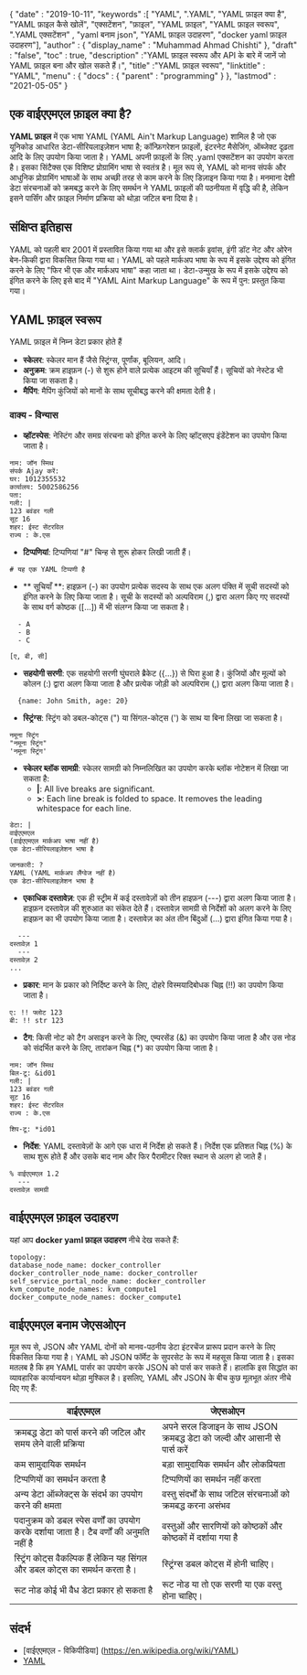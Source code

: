 {
  "date" : "2019-10-11",
  "keywords" :[ "YAML", ".YAML", "YAML फ़ाइल क्या है", "YAML फ़ाइल कैसे खोलें", "एक्सटेंशन", "फ़ाइल", "YAML फ़ाइल", "YAML फ़ाइल स्वरूप", ".YAML एक्सटेंशन" , "yaml बनाम json", "YAML फ़ाइल उदाहरण", "docker yaml फ़ाइल उदाहरण"],
  "author" : {
    "display_name" : "Muhammad Ahmad Chishti"
},
  "draft" : "false",
  "toc" : true,
  "description" :"YAML फ़ाइल स्वरूप और API के बारे में जानें जो YAML फ़ाइल बना और खोल सकते हैं।",
  "title" :"YAML फ़ाइल स्वरूप",
  "linktitle" : "YAML",
  "menu" : {
    "docs" : {
      "parent" : "programming"
}
},
  "lastmod" : "2021-05-05"
}

## एक वाईएएमएल फ़ाइल क्या है? ##

**YAML फ़ाइल** में एक भाषा YAML (YAML Ain't Markup Language) शामिल है जो एक यूनिकोड आधारित डेटा-सीरियलाइज़ेशन भाषा है; कॉन्फ़िगरेशन फ़ाइलों, इंटरनेट मैसेजिंग, ऑब्जेक्ट दृढ़ता आदि के लिए उपयोग किया जाता है। YAML अपनी फ़ाइलों के लिए .yaml एक्सटेंशन का उपयोग करता है। इसका सिंटैक्स एक विशिष्ट प्रोग्रामिंग भाषा से स्वतंत्र है। मूल रूप से, YAML को मानव संपर्क और आधुनिक प्रोग्रामिंग भाषाओं के साथ अच्छी तरह से काम करने के लिए डिज़ाइन किया गया है। मनमाना देशी डेटा संरचनाओं को क्रमबद्ध करने के लिए समर्थन ने YAML फ़ाइलों की पठनीयता में वृद्धि की है, लेकिन इसने पार्सिंग और फ़ाइल निर्माण प्रक्रिया को थोड़ा जटिल बना दिया है।

## संक्षिप्त इतिहास ##

YAML को पहली बार 2001 में प्रस्तावित किया गया था और इसे क्लार्क इवांस, इंगी डॉट नेट और ओरेन बेन-किकी द्वारा विकसित किया गया था। YAML को पहले मार्कअप भाषा के रूप में इसके उद्देश्य को इंगित करने के लिए "फिर भी एक और मार्कअप भाषा" कहा जाता था। डेटा-उन्मुख के रूप में इसके उद्देश्य को इंगित करने के लिए इसे बाद में "YAML Aint Markup Language" के रूप में पुन: प्रस्तुत किया गया।


## YAML फ़ाइल स्वरूप ##

YAML फ़ाइल में निम्न डेटा प्रकार होते हैं

- **स्केलर**: स्केलर मान हैं जैसे स्ट्रिंग्स, पूर्णांक, बूलियन, आदि।
- **अनुक्रम**: क्रम हाइफ़न (-) से शुरू होने वाले प्रत्येक आइटम की सूचियाँ हैं। सूचियों को नेस्टेड भी किया जा सकता है।
- **मैपिंग**: मैपिंग कुंजियों को मानों के साथ सूचीबद्ध करने की क्षमता देती है।

### वाक्य - विन्यास ###

- **व्हॉटस्पेस**: नेस्टिंग और समग्र संरचना को इंगित करने के लिए व्हॉट्सएप इंडेंटेशन का उपयोग किया जाता है।

``` यमल
नाम: जॉन स्मिथ
संपर्क Ajay करें:
घर: 1012355532
कार्यालय: 5002586256
पता:
गली: |
123 बवंडर गली
सूट 16
शहर: ईस्ट सेंटरविल
राज्य : के.एस
```

- **टिप्पणियां**: टिप्पणियां "#" चिन्ह से शुरू होकर लिखी जाती हैं।

``` यमल
# यह एक YAML टिप्पणी है
```

- ** सूचियाँ **: हाइफ़न (-) का उपयोग प्रत्येक सदस्य के साथ एक अलग पंक्ति में सूची सदस्यों को इंगित करने के लिए किया जाता है। सूची के सदस्यों को अल्पविराम (,) द्वारा अलग किए गए सदस्यों के साथ वर्ग कोष्ठक ([...]) में भी संलग्न किया जा सकता है।

``` यमल
  - A
  - B
  - C
```

``` यमल
[ए, बी, सी]
```

- **सहयोगी सरणी**: एक सहयोगी सरणी घुंघराले ब्रैकेट ({...}) से घिरा हुआ है। कुंजियों और मूल्यों को कोलन (:) द्वारा अलग किया जाता है और प्रत्येक जोड़ी को अल्पविराम (,) द्वारा अलग किया जाता है।

``` यमल
  {name: John Smith, age: 20}
```

- **स्ट्रिंग्स**: स्ट्रिंग को डबल-कोट्स (") या सिंगल-कोट्स (') के साथ या बिना लिखा जा सकता है।

``` यमल
नमूना स्ट्रिंग
"नमूना स्ट्रिंग"
'नमूना स्ट्रिंग'
```

- **स्केलर ब्लॉक सामग्री**: स्केलर सामग्री को निम्नलिखित का उपयोग करके ब्लॉक नोटेशन में लिखा जा सकता है:
  - **|**: All live breaks are significant.
  - **>**: Each line break is folded to space. It removes the leading whitespace for each line.

``` यमल
डेटा: |
वाईएएमएल
(वाईएएमएल मार्कअप भाषा नहीं है)
एक डेटा-सीरियलाइज़ेशन भाषा है
```

``` यमल
जानकारी: ?
YAML (YAML मार्कअप लैंग्वेज नहीं है)
एक डेटा-सीरियलाइज़ेशन भाषा है
```

- **एकाधिक दस्तावेज़**: एक ही स्ट्रीम में कई दस्तावेज़ों को तीन हाइफ़न (---) द्वारा अलग किया जाता है। हाइफ़न दस्तावेज़ की शुरुआत का संकेत देते हैं। दस्तावेज़ सामग्री से निर्देशों को अलग करने के लिए हाइफ़न का भी उपयोग किया जाता है। दस्तावेज़ का अंत तीन बिंदुओं (...) द्वारा इंगित किया गया है।

``` यमल
  ---
दस्तावेज़ 1
  ---
दस्तावेज़ 2
...
```

- **प्रकार**: मान के प्रकार को निर्दिष्ट करने के लिए, दोहरे विस्मयादिबोधक चिह्न (!!) का उपयोग किया जाता है।

``` यमल
ए: !! फ्लोट 123
बी: !! str 123
```

- **टैग**: किसी नोट को टैग असाइन करने के लिए, एम्परसेंड (&) का उपयोग किया जाता है और उस नोड को संदर्भित करने के लिए, तारांकन चिह्न (*) का उपयोग किया जाता है।

``` यमल
नाम: जॉन स्मिथ
बिल-टू: &id01
गली: |
123 बवंडर गली
सूट 16
शहर: ईस्ट सेंटरविल
राज्य : के.एस

शिप-टू: *id01
```

- **निर्देश**: YAML दस्तावेज़ों के आगे एक धारा में निर्देश हो सकते हैं। निर्देश एक प्रतिशत चिह्न (%) के साथ शुरू होते हैं और उसके बाद नाम और फिर पैरामीटर रिक्त स्थान से अलग हो जाते हैं।

``` यमल
% वाईएएमएल 1.2
  ---
दस्तावेज़ सामग्री
```
## वाईएएमएल फ़ाइल उदाहरण
यहां आप **docker yaml फ़ाइल उदाहरण** नीचे देख सकते हैं:

```
topology:
database_node_name: docker_controller
docker_controller_node_name: docker_controller
self_service_portal_node_name: docker_controller
kvm_compute_node_names: kvm_compute1
docker_compute_node_names: docker_compute1
```

## वाईएएमएल बनाम जेएसओएन
मूल रूप से, JSON और YAML दोनों को मानव-पठनीय डेटा इंटरचेंज प्रारूप प्रदान करने के लिए विकसित किया गया है। YAML को JSON फॉर्मेट के सुपरसेट के रूप में महसूस किया जाता है। इसका मतलब है कि हम YAML पार्सर का उपयोग करके JSON को पार्स कर सकते हैं। हालांकि इस सिद्धांत का व्यावहारिक कार्यान्वयन थोड़ा मुश्किल है। इसलिए, YAML और JSON के बीच कुछ मूलभूत अंतर नीचे दिए गए हैं:

|वाईएएमएल| जेएसओएन |
---|---|
| क्रमबद्ध डेटा को पार्स करने की जटिल और समय लेने वाली प्रक्रिया | अपने सरल डिजाइन के साथ JSON क्रमबद्ध डेटा को जल्दी और आसानी से पार्स करें |
|कम सामुदायिक समर्थन| बड़ा सामुदायिक समर्थन और लोकप्रियता|
|टिप्पणियों का समर्थन करता है| टिप्पणियों का समर्थन नहीं करता |
| अन्य डेटा ऑब्जेक्ट्स के संदर्भ का उपयोग करने की क्षमता | वस्तु संदर्भों के साथ जटिल संरचनाओं को क्रमबद्ध करना असंभव |
|पदानुक्रम को डबल स्पेस वर्णों का उपयोग करके दर्शाया जाता है। टैब वर्णों की अनुमति नहीं है|वस्तुओं और सारणियों को कोष्ठकों और कोष्ठकों में दर्शाया गया है||
|स्ट्रिंग कोट्स वैकल्पिक हैं लेकिन यह सिंगल और डबल कोट्स का समर्थन करता है।|स्ट्रिंग्स डबल कोट्स में होनी चाहिए।|
|रूट नोड कोई भी वैध डेटा प्रकार हो सकता है|रूट नोड या तो एक सरणी या एक वस्तु होना चाहिए।|


## संदर्भ ##

- [वाईएएमएल - विकिपीडिया] (https://en.wikipedia.org/wiki/YAML)
- [YAML](https://yaml.org/spec/1.2/spec.html)

